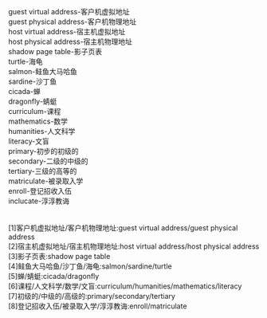 guest virtual address-客户机虚拟地址<br>
guest physical address-客户机物理地址<br>
host virtual address-宿主机虚拟地址<br>
host physical address-宿主机物理地址<br>
shadow page table-影子页表<br>
turtle-海龟<br>
salmon-鲑鱼大马哈鱼<br>
sardine-沙丁鱼<br>
cicada-蝉<br>
dragonfly-蜻蜓<br>
curriculum-课程<br>
mathematics-数学<br>
humanities-人文科学<br>
literacy-文盲<br>
primary-初步的初级的<br>
secondary-二级的中级的<br>
tertiary-三级的高等的<br>
matriculate-被录取入学<br>
enroll-登记招收入伍<br>
inclucate-淳淳教诲<br>
<br>
<br>
[1]客户机虚拟地址/客户机物理地址:guest virtual address/guest physical address<br>
[2]宿主机虚拟地址/宿主机物理地址:host virtual address/host physical address<br>
[3]影子页表:shadow page table<br>
[4]鲑鱼大马哈鱼/沙丁鱼/海龟:salmon/sardine/turtle<br>
[5]蝉/蜻蜓:cicada/dragonfly<br>
[6]课程/人文科学/数学/文盲:curriculum/humanities/mathematics/literacy<br>
[7]初级的/中级的/高级的:primary/secondary/tertiary<br>
[8]登记招收入伍/被录取入学/淳淳教诲:enroll/matriculate<br>
<br>
<br>
<br>
<br>
<br>
<br>